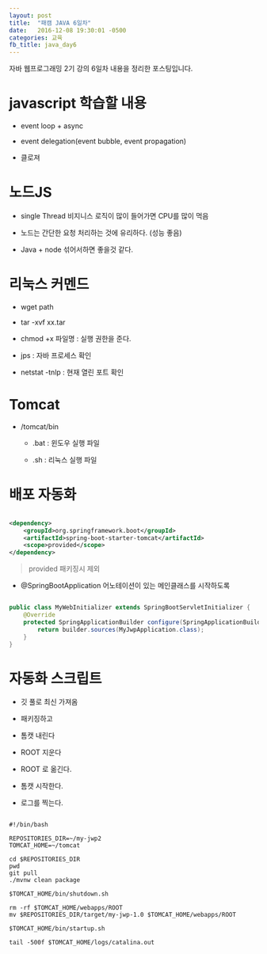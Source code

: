 ```yaml
---
layout: post
title:  "패캠 JAVA 6일차"
date:   2016-12-08 19:30:01 -0500
categories: 교육
fb_title: java_day6
---
```


자바 웹프로그래밍 2기 강의 6일차 내용을 정리한 포스팅입니다.

# javascript 학습할 내용

* event loop + async

* event delegation(event bubble, event propagation)

* 클로져

# 노드JS

* single Thread 비지니스 로직이 많이 들어가면 CPU를 많이 먹음

* 노드는 간단한 요청 처리하는 것에 유리하다. (성능 좋음)

* Java + node 섞어서하면 좋을것 같다.

# 리눅스 커멘드

* wget path

* tar -xvf xx.tar

* chmod +x 파일명 : 실행 권한을 준다.

* jps : 자바 프로세스 확인

* netstat -tnlp : 현재 열린 포트 확인

# Tomcat

* /tomcat/bin

  * .bat : 윈도우 실행 파일

  * .sh : 리눅스 실행 파일


# 배포 자동화

``` xml

<dependency>
	<groupId>org.springframework.boot</groupId>
	<artifactId>spring-boot-starter-tomcat</artifactId>
	<scope>provided</scope>
</dependency>

```

> <scope>provided</scope>
패키징시 제외

* @SpringBootApplication 어노테이션이 있는 메인클래스를 시작하도록

``` java

public class MyWebInitializer extends SpringBootServletInitializer {
    @Override
    protected SpringApplicationBuilder configure(SpringApplicationBuilder builder) {
        return builder.sources(MyJwpApplication.class);
    }
}

```


# 자동화 스크립트

* 깃 풀로 최신 가져옴

* 패키징하고

* 톰캣 내린다

* ROOT 지운다

* ROOT 로 옮긴다.

* 톰캣 시작한다.

* 로그를 찍는다.

``` shell

#!/bin/bash

REPOSITORIES_DIR=~/my-jwp2
TOMCAT_HOME=~/tomcat

cd $REPOSITORIES_DIR
pwd
git pull
./mvnw clean package

$TOMCAT_HOME/bin/shutdown.sh

rm -rf $TOMCAT_HOME/webapps/ROOT
mv $REPOSITORIES_DIR/target/my-jwp-1.0 $TOMCAT_HOME/webapps/ROOT

$TOMCAT_HOME/bin/startup.sh

tail -500f $TOMCAT_HOME/logs/catalina.out

```
